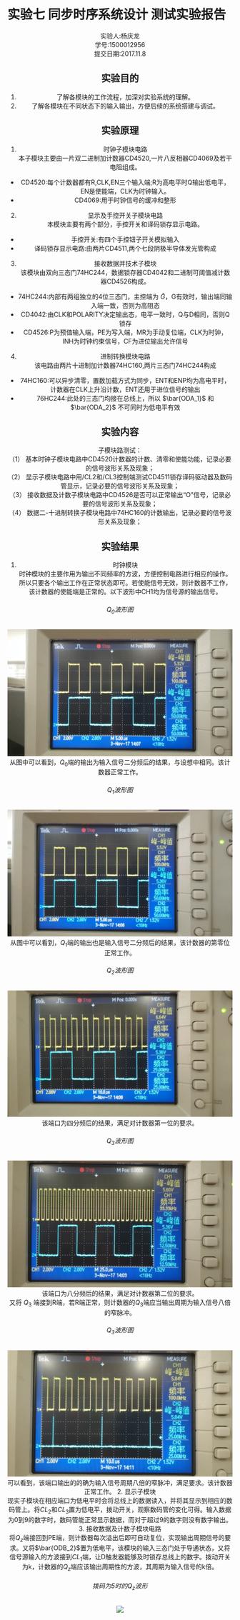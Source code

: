 # 实验七 同步时序系统设计 测试实验报告
<div style="text-align:center">实验人:杨庆龙<br/>学号:1500012956<br/>提交日期:2017.11.8<br/>

## 实验目的
1. 了解各模块的工作流程，加深对实验系统的理解。
2. 了解各模块在不同状态下的输入输出，方便后续的系统搭建与调试。
## 实验原理
1. 时钟子模块电路<br/>
本子模块主要由一片双二进制加计数器CD4520,一片八反相器CD4069及若干电阻组成。
* CD4520:每个计数器都有R,CLK,EN三个输入端;R为高电平时Q输出低电平，EN是使能端，CLK为时钟输入。
* CD4069:用于时钟信号的缓冲和整形
2. 显示及手控开关子模块电路<br/>
本模块主要有两个部分，手控开关和译码锁存显示电路。
* 手控开关:有四个手控钮子开关模拟输入
* 译码锁存显示电路:由两片CD4511,两个七段阴极半导体发光管构成
3. 接收数据并技术子模块<br/>
该模块由双向三态门74HC244，数据锁存器CD4042和二进制可阈值减计数器CD4526构成。
* 74HC244:内部有两组独立的4位三态门，主控端为 $\bar{G}$，G有效时，输出端同输入端一致，否则为高阻态
* CD4042:由CLK和POLARITY决定输出态，电平一致时，Q与D相同，否则Q锁存
* CD4526:P为预值输入端，PE为写入端，MR为手动复位端，CLK为时钟，INH为时钟约束信号，CF为进位输出允许信号
4. 进制转换模块电路<br/>
该电路由两片十进制加计数器74HC160,两片三态门74HC244构成
* 74HC160:可以异步清零，置数加载方式为同步，ENT和ENP均为高电平时，计数器在CLK上升沿计数，ENT还用于进位信号的输出
* 76HC244:此处的三态门均接在总线上，所以 $\bar{ODA_1}$ 和 $\bar{ODA_2}$ 不可同时为低电平有效
## 实验内容
子模块路测试：<br/>
（1） 基本时钟子模块电路中CD4520计数器的计数、清零和使能功能，记录必要的信号波形关系及现象；<br/>
（2） 显示子模块电路中用/CL2和/CL3控制端测试CD4511锁存译码驱动器及数码管显示，记录必要的信号波形关系及现象；<br/>
（3） 接收数据及计数子模块电路中CD4526是否可以正常输出“O”信号，记录必要的信号波形关系及现象；<br/>
（4） 数据二-十进制转换子模块电路中74HC160的计数输出，记录必要的信号波形关系及现象；<br/>
## 实验结果
1. 时钟模块<br/>
时钟模块的主要作用为输出不同频率的方波，方便控制电路进行相应的操作。所以只要各个输出工作在正常状态即可。若使能信号无效，则计数器不工作，该计数器的使能端是正常的。以下波形中CH1均为信号源的输出信号。
###### $Q_0$波形图
![](exm6photo/IMG_20171103_141632.jpg)
从图中可以看到，$Q_0$端的输出为输入信号二分频后的结果，与设想中相同。该计数器正常工作。
###### $Q_1$波形图
![](exm6photo/IMG_20171103_141709.jpg)
从图中可以看到，$Q_1$端的输出也是输入信号二分频后的结果，该计数器的第零位正常工作。
###### $Q_2$波形图
![](exm6photo/IMG_20171103_141742.jpg)
该端口为四分频后的结果，满足对计数器第一位的要求。
###### $Q_3$波形图
![](exm6photo/IMG_20171103_141819.jpg)
该端口为八分频后的结果，满足对计数器第二位的要求。<br/>
又将 $Q_3$ 端接到R端，若R端正常，则计数器的$Q_3$端应当输出周期为输入信号八倍的窄脉冲。
###### $Q_3$波形图
![](exm6photo/IMG_20171103_142004.jpg)
可以看到，该端口输出的的确为输入信号周期八倍的窄脉冲，满足要求。该计数器正常工作。
2. 显示子模块<br/>
现实子模块在相应端口为低电平时会将总线上的数据读入，并将其显示到相应的数码管上。将$CL_2$和$CL_3$置为低电平，拨动开关，观察数码管的变化可得。输入数据为0到9的数字时，数码管能正常显示数据，而对于超过9的数字则没有数字输出。
3. 接收数据及计数子模块电路<br/>
将$Q_z$端接回到PE端，则计数器每次溢出后即可自动复位，实现输出周期信号的要求。又将$\bar{ODB_2}$置为低电平，该模块的输入三态门处于导通状态，又将信号源输入的方波接到$CL_1$端，让D触发器能够及时锁存总线上的数字。拨动开关为k，计数器的$Q_z$端应该输出周期性的方波，其周期为输入信号的k倍。
###### 拨码为5时的$Q_z$波形
![](exm6photo/)
